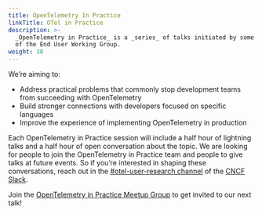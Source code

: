 ```yaml
---
title: OpenTelemetry In Practice
linkTitle: OTel in Practice
description: >-
  _OpenTelemetry in Practice_ is a _series_ of talks initiated by some members
  of the End User Working Group.
weight: 30
---
```


We’re aiming to:

- Address practical problems that commonly stop development teams from
  succeeding with OpenTelemetry
- Build stronger connections with developers focused on specific languages
- Improve the experience of implementing OpenTelemetry in production

Each OpenTelemetry in Practice session will include a half hour of lightning
talks and a half hour of open conversation about the topic. We are looking for
people to join the OpenTelemetry in Practice team and people to give talks at
future events. So if you’re interested in shaping these conversations, reach out
in the
[#otel-user-research channel](https://cloud-native.slack.com/archives/C01RT3MSWGZ)
of the [CNCF Slack](https://slack.cncf.io).

Join the
[OpenTelemetry in Practice Meetup Group](https://www.meetup.com/opentelemetry-in-practice-meetup-group/)
to get invited to our next talk!
